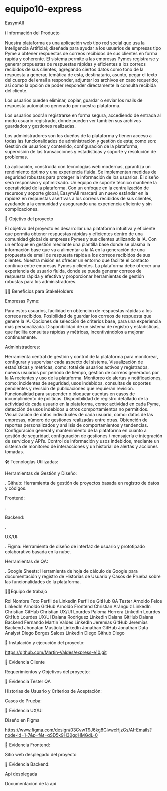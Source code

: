 # equipo10-express

EasymAIl



ℹ️ Información del Producto

Nuestra plataforma es una aplicación web tipo red social que usa la Inteligencia Artificial; diseñada para ayudar a los usuarios de empresas tipo Pyme a obtener respuestas de correos recibidos de sus clientes en forma rápida y coherente. El sistema permite a las empresas Pymes registrarse y generar propuestas de respuestas rápidas y eficientes a los correos recibidos de sus clientes, agregando ciertos datos como tono de la respuesta a generar, temática de esta, destinatario, asunto, pegar el texto del cuerpo del email a responder, adjuntar los archivos en caso requerido; así como la opción de poder responder directamente la consulta recibida del cliente.

Los usuarios pueden eliminar, copiar, guardar o enviar los mails de respuesta automático generado por nuestra plataforma.

Los usuarios podrán registrarse en forma segura, accediendo de entrada al modo usuario registrado, donde pueden ver también sus archivos guardados y gestiones realizadas.

Los administradores son los dueños de la plataforma y tienen acceso a todas las funcionalidades de administración y gestión de esta; como son: Gestión de usuarios y contenido, configuración de la plataforma, supervisión de las transacciones y estadísticas y soporte y resolución de problemas.

La aplicación, construida con tecnologías web modernas, garantiza un rendimiento óptimo y una experiencia fluida. Se implementan medidas de seguridad robustas para proteger la información de los usuarios. El diseño será responsivo y optimizsado. Un equipo de soporte técnico mantiene la operatividad de la plataforma. Con un enfoque en la centralización de recursos y soporte global, EasymAIl marcará un nuevo estándar en la rapidez en respuestas asertivas a los correos recibidos de sus clientes, ayudando a la comunidad y asegurando una experiencia eficiente y sin complicaciones.

🎯 Objetivo del proyecto

El objetivo del proyecto es desarrollar una plataforma intuitiva y eficiente que permita obtener respuestas rápidas y eficientes dentro de una comunidad global de empresas Pymes y sus clientes utilizando la IA. Con un enfoque en gestión mediante una plantilla base donde se plasma la información base que va a alimentar a la IA en la generación de una propuesta de email de respuesta rápida a los correos recibidos de sus clientes. Nuestra misión es ofrecer un entorno que facilite el contacto continuo entre empresas Pymes y clientes. La plataforma debe ofrecer una experiencia de usuario fluida, donde se pueda generar correos de respuesta rápida y efectiva y proporcionar herramientas de gestión robustas para los administradores.

🤝🏻 Beneficios para StakeHolders

Empresas Pyme:

Para estos usuarios, facilidad en obtención de respuestas rápidas a los correos recibidos.
Posibilidad de guardar los correos de respuesta que genere la IA.
Opciones de selección de criterios base, para una experiencia más personalizada.
Disponibilidad de un sistema de registro y estadísticas, que facilita consultas rápidas y métricas, incentivándolos a mejorar continuamente.

Administradores:

Herramienta central de gestión y control de la plataforma para monitorear, configurar y supervisar cada aspecto del sistema.
Visualización de estadísticas y métricas, como: total de usuarios activos y registrados, nuevos usuarios por período de tiempo, gestión de correos generados por la IA recientes y uso de la plataforma.
Monitoreo de alertas y notificaciones, como: incidentes de seguridad, usos indebidos, consultas de soportes pendientes y revisión de publicaciones que requieran revisión.
Funcionalidad para suspender o bloquear cuentas en casos de incumplimiento de políticas.
Disponibilidad de registro detallado de la actividad de cada usuario en la plataforma, como: actividad en cada Pyme, detección de usos indebidos u otros comportamientos no permitidos.
Visualización de datos individuales de cada usuario, como: datos de las empresas, número de gestiones realizadas entre otras.
Obtención de reportes personalizados y análisis de comportamientos y tendencias.
Configuración general y mantenimiento de la plataforma en cuanto a gestión de seguridad, configuración de gestiones / mensajería e integración de servicios y API’s.
Control de información y usos indebidos, mediante un sistema de monitoreo de interacciones y un historial de alertas y acciones tomadas.

🛠️ Tecnologías Utilizadas:

Herramientas de Gestión y Diseño:

. Github: Herramienta de gestión de proyectos basada en registro de datos y códigos.

Frontend:

. 

Backend:

. 

UX/UI:

. Figma: Herramienta de diseño de interfaz de usuario y prototipado colaborativo basada en la nube.

Herramientas de QA:

. Google Sheets: Herramienta de hoja de cálculo de Google para documentación y registro de Historias de Usuario y Casos de Prueba sobre las funcionalidades de la plataforma.

💪🏻Equipo de trabajo

Rol	Nombre	Foto	Perfil de LinkedIn	Perfil de GitHub
QA Tester	Arnoldo Felce		LinkedIn Arnoldo	GitHub Arnoldo
Frontend	Christian Aránguiz	LinkedIn Christian	GitHub Christian
UX/UI   	Lourdes Paloma Herrera	LinkedIn Lourdes	GitHub Lourdes
UX/UI   	Daiana Rodriguez	LinkedIn Daiana	GitHub Daiana
Backend	Fernando Martin Valdes	LinkedIn Jeremías	GitHub Jeremías
Backend	Jhonatan Mustiola	LinkedIn Jonathan	GitHub Jonathan
Data Analyst    Diego Borges Salces           LinkedIn Diego      Github Diego

🐞 Instalación y ejecución del proyecto:


https://github.com/Martin-Valdes/express-e10.git

🐞 Evidencia Cliente


Requerimientos y Objetivos del proyecto:



🐞 Evidencia Tester QA


Historias de Usuario y Criterios de Aceptación:


Casos de Prueba:


🎨 Evidencia UX/UI

Diseño en Figma

https://www.figma.com/design/03CvwT9J6kg8GlvwcHjzGs/AI-Emails?node-id=1-7&p=f&t=qSD5k9H30gdHMGdL-0

🐞 Evidencia Frontend:


Sitio web desplegado del proyecto


🐞 Evidencia Backend:

Api desplegada


Documentacion de la api
